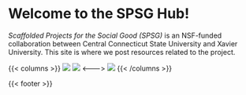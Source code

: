 # Welcome to the SPSG Hub!

*Scaffolded Projects for the Social Good (SPSG)* is an NSF-funded collaboration
between Central Connecticut State University and Xavier University. This site
is where we post resources related to the project.

{{< columns >}}
![](/images/CCSU_Logo_Horizontal_Blue.png)
![](/images/x-primary-logo.png)
<--->
![](/images/NSF_Official_logo_High_Res_1200ppi.png)
{{< /columns >}}

{{< footer >}}
